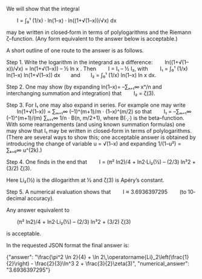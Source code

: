 We will show that the integral

  I = ∫₀¹ (1/x) · ln(1–x) · ln((1+√(1–x))/√x) dx

may be written in closed‐form in terms of polylogarithms and the Riemann ζ–function. (Any form equivalent to the answer below is acceptable.)

A short outline of one route to the answer is as follows.

Step 1. Write the logarithm in the integrand as a difference:
  ln((1+√(1–x))/√x) = ln(1+√(1–x)) – ½ ln x .
Then
  I = I₁ – ½ I₂,
with
  I₁ = ∫₀¹ (1/x) ln(1–x) ln(1+√(1–x)) dx  and  I₂ = ∫₀¹ (1/x) ln(1–x) ln x dx.

Step 2. One may show (by expanding ln(1–x)= –∑ₙ₌₁∞ xⁿ/n and interchanging summation and integration) that
  I₂ = ζ(3).

Step 3. For I₁ one may also expand in series. For example one may write
  ln(1+√(1–x)) = ∑ₘ₌₁∞ (–1)^(m+1)/m · (1–x)^(m/2)
so that
  I₁ = –∑ₘ₌₁∞ (–1)^(m+1)/(m) ∑ₙ₌₁∞ 1/n · B(n, m/2+1),
where B(∙,∙) is the beta–function. With some rearrangements (and using known summation formulas) one may show that I₁ may be written in closed‐form in terms of polylogarithms. (There are several ways to show this; one acceptable answer is obtained by introducing the change of variable u = √(1–x) and expanding 1/(1–u²) = ∑ₖ₌₀∞ u^(2k).)

Step 4. One finds in the end that
  I = (π² ln2)/4 + ln2·Li₂(½) – (2/3) ln³2 + (3/2) ζ(3).

Here Li₂(½) is the dilogarithm at ½ and ζ(3) is Apéry’s constant.

Step 5. A numerical evaluation shows that
  I ≈ 3.6936397295   (to 10‐decimal accuracy).

Any answer equivalent to

  (π² ln2)/4 + ln2·Li₂(½) – (2/3) ln³2 + (3/2) ζ(3)

is acceptable.

In the requested JSON format the final answer is:

{"answer": "\\frac{\\pi^2 \\ln 2}{4} + \\ln 2\\,\\operatorname{Li}_2\\left(\\frac{1}{2}\\right) - \\frac{2}{3}\\ln^3 2 + \\frac{3}{2}\\zeta(3)", "numerical_answer": "3.6936397295"}